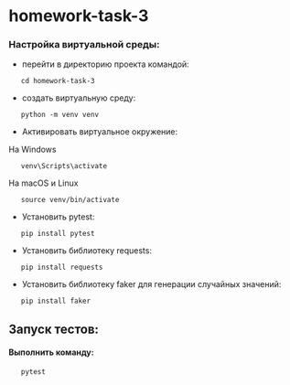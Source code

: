 # homework-task-3

### Настройка виртуальной среды:
- перейти в директорию проекта командой:
```shell
   cd homework-task-3
```
- создать виртуальную среду:
```shell
   python -m venv venv
```
- Активировать виртуальное окружение:

На Windows
```shell
   venv\Scripts\activate
```
На macOS и Linux
```shell
   source venv/bin/activate
```
- Установить pytest:
```shell
   pip install pytest
```
- Установить библиотеку requests:
```shell
   pip install requests
```
- Установить библиотеку faker для генерации случайных значений:
```shell
   pip install faker
```


## Запуск тестов:
#### Выполнить команду:
```shell
   pytest
```
